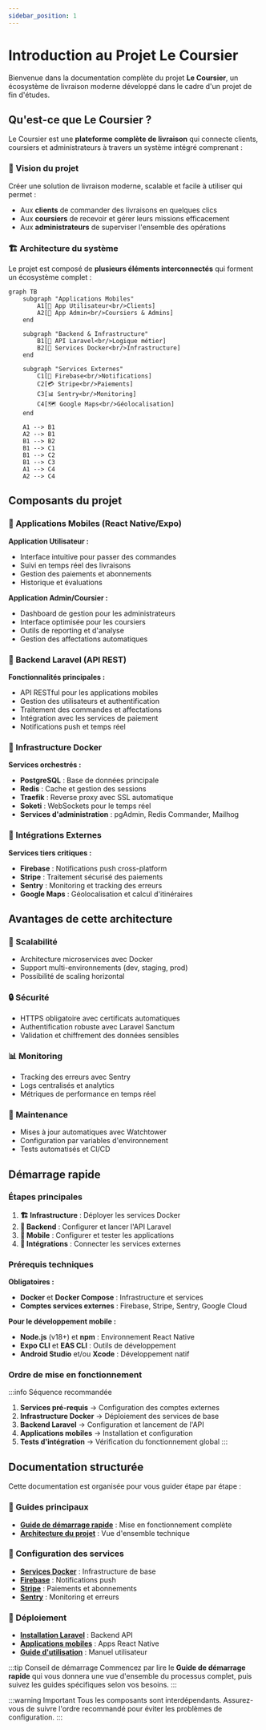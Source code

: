 ```yaml
---
sidebar_position: 1
---
```


# Introduction au Projet Le Coursier

Bienvenue dans la documentation complète du projet **Le Coursier**, un écosystème de livraison moderne développé dans le cadre d'un projet de fin d'études.

## Qu'est-ce que Le Coursier ?

Le Coursier est une **plateforme complète de livraison** qui connecte clients, coursiers et administrateurs à travers un système intégré comprenant :

### 🎯 Vision du projet

Créer une solution de livraison moderne, scalable et facile à utiliser qui permet :

- Aux **clients** de commander des livraisons en quelques clics
- Aux **coursiers** de recevoir et gérer leurs missions efficacement
- Aux **administrateurs** de superviser l'ensemble des opérations

### 🏗️ Architecture du système

Le projet est composé de **plusieurs éléments interconnectés** qui forment un écosystème complet :

```mermaid
graph TB
    subgraph "Applications Mobiles"
        A1[📱 App Utilisateur<br/>Clients]
        A2[📱 App Admin<br/>Coursiers & Admins]
    end

    subgraph "Backend & Infrastructure"
        B1[🔧 API Laravel<br/>Logique métier]
        B2[🐳 Services Docker<br/>Infrastructure]
    end

    subgraph "Services Externes"
        C1[🔔 Firebase<br/>Notifications]
        C2[💳 Stripe<br/>Paiements]
        C3[📊 Sentry<br/>Monitoring]
        C4[🗺️ Google Maps<br/>Géolocalisation]
    end

    A1 --> B1
    A2 --> B1
    B1 --> B2
    B1 --> C1
    B1 --> C2
    B1 --> C3
    A1 --> C4
    A2 --> C4
```

## Composants du projet

### 📱 Applications Mobiles (React Native/Expo)

**Application Utilisateur :**

- Interface intuitive pour passer des commandes
- Suivi en temps réel des livraisons
- Gestion des paiements et abonnements
- Historique et évaluations

**Application Admin/Coursier :**

- Dashboard de gestion pour les administrateurs
- Interface optimisée pour les coursiers
- Outils de reporting et d'analyse
- Gestion des affectations automatiques

### 🔧 Backend Laravel (API REST)

**Fonctionnalités principales :**

- API RESTful pour les applications mobiles
- Gestion des utilisateurs et authentification
- Traitement des commandes et affectations
- Intégration avec les services de paiement
- Notifications push et temps réel

### 🐳 Infrastructure Docker

**Services orchestrés :**

- **PostgreSQL** : Base de données principale
- **Redis** : Cache et gestion des sessions
- **Traefik** : Reverse proxy avec SSL automatique
- **Soketi** : WebSockets pour le temps réel
- **Services d'administration** : pgAdmin, Redis Commander, Mailhog

### 🔗 Intégrations Externes

**Services tiers critiques :**

- **Firebase** : Notifications push cross-platform
- **Stripe** : Traitement sécurisé des paiements
- **Sentry** : Monitoring et tracking des erreurs
- **Google Maps** : Géolocalisation et calcul d'itinéraires

## Avantages de cette architecture

### 🚀 Scalabilité

- Architecture microservices avec Docker
- Support multi-environnements (dev, staging, prod)
- Possibilité de scaling horizontal

### 🔒 Sécurité

- HTTPS obligatoire avec certificats automatiques
- Authentification robuste avec Laravel Sanctum
- Validation et chiffrement des données sensibles

### 📊 Monitoring

- Tracking des erreurs avec Sentry
- Logs centralisés et analytics
- Métriques de performance en temps réel

### 🔄 Maintenance

- Mises à jour automatiques avec Watchtower
- Configuration par variables d'environnement
- Tests automatisés et CI/CD

## Démarrage rapide

### Étapes principales

1. **🏗️ Infrastructure** : Déployer les services Docker
2. **🔧 Backend** : Configurer et lancer l'API Laravel
3. **📱 Mobile** : Configurer et tester les applications
4. **🔗 Intégrations** : Connecter les services externes

### Prérequis techniques

**Obligatoires :**

- **Docker** et **Docker Compose** : Infrastructure et services
- **Comptes services externes** : Firebase, Stripe, Sentry, Google Cloud

**Pour le développement mobile :**

- **Node.js** (v18+) et **npm** : Environnement React Native
- **Expo CLI** et **EAS CLI** : Outils de développement
- **Android Studio** et/ou **Xcode** : Développement natif

### Ordre de mise en fonctionnement

:::info Séquence recommandée

1. **Services pré-requis** → Configuration des comptes externes
2. **Infrastructure Docker** → Déploiement des services de base
3. **Backend Laravel** → Configuration et lancement de l'API
4. **Applications mobiles** → Installation et configuration
5. **Tests d'intégration** → Vérification du fonctionnement global
   :::

## Documentation structurée

Cette documentation est organisée pour vous guider étape par étape :

### 📖 Guides principaux

- **[Guide de démarrage rapide](./guide-demarrage-rapide)** : Mise en fonctionnement complète
- **[Architecture du projet](./architecture-projet)** : Vue d'ensemble technique

### 🔧 Configuration des services

- **[Services Docker](./pre-requisites/services)** : Infrastructure de base
- **[Firebase](./pre-requisites/firebase)** : Notifications push
- **[Stripe](./pre-requisites/stripe)** : Paiements et abonnements
- **[Sentry](./pre-requisites/sentry)** : Monitoring et erreurs

### 🚀 Déploiement

- **[Installation Laravel](./web-part/installation-laravel)** : Backend API
- **[Applications mobiles](./mobile-apps/installation-mobile)** : Apps React Native
- **[Guide d'utilisation](./mobile-apps/guide-utilisation)** : Manuel utilisateur

:::tip Conseil de démarrage
Commencez par lire le **Guide de démarrage rapide** qui vous donnera une vue d'ensemble du processus complet, puis suivez les guides spécifiques selon vos besoins.
:::

:::warning Important
Tous les composants sont interdépendants. Assurez-vous de suivre l'ordre recommandé pour éviter les problèmes de configuration.
:::
